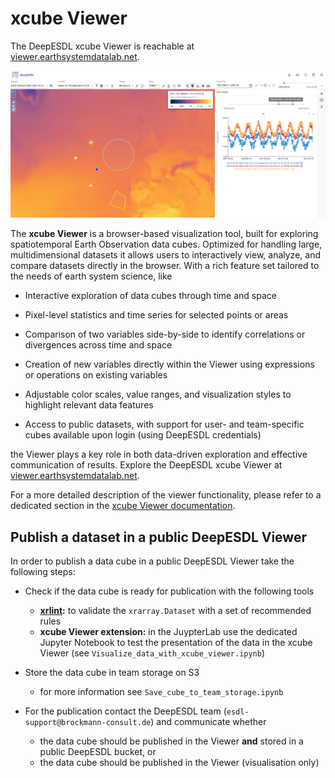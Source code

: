 # xcube Viewer

The DeepESDL xcube Viewer is reachable at [viewer.earthsystemdatalab.net](https://viewer.earthsystemdatalab.net).

![Viewer Image](../img/img_viewer_2.png)

The **xcube Viewer** is a browser-based visualization tool, built for exploring spatiotemporal Earth Observation
data cubes. Optimized for handling large, multidimensional datasets it allows users to interactively view, analyze,
and compare datasets directly in the browser. With a rich feature set tailored to the needs of earth system science, like

* Interactive exploration of data cubes through time and space

* Pixel-level statistics and time series for selected points or areas

* Comparison of two variables side-by-side to identify correlations or divergences across time and space

* Creation of new variables directly within the Viewer using expressions or operations on existing variables

* Adjustable color scales, value ranges, and visualization styles to highlight relevant data features

* Access to public datasets, with support for user- and team-specific cubes available upon 
  login (using DeepESDL credentials)

the Viewer plays a key role in both data-driven exploration and effective communication of results. Explore the
DeepESDL xcube Viewer at [viewer.earthsystemdatalab.net](https://viewer.earthsystemdatalab.net).

For a more detailed description of the viewer functionality, please refer to a dedicated section in the
[xcube Viewer documentation](https://xcube-dev.github.io/xcube-viewer).


## Publish a dataset in a public DeepESDL Viewer

In order to publish a data cube in a public DeepESDL Viewer take the following steps:

* Check if the data cube is ready for publication with the following tools

     * **[xrlint](https://bcdev.github.io/xrlint/):** to validate the `xrarray.Dataset` with a set of recommended rules 
     * **xcube Viewer extension:** in the JuypterLab use the dedicated Jupyter Notebook to test the presentation of
       the data in the xcube Viewer (see `Visualize_data_with_xcube_viewer.ipynb`)

* Store the data cube in team storage on S3 
  
    * for more information see `Save_cube_to_team_storage.ipynb`

* For the publication contact the DeepESDL team (`esdl-support@brockmann-consult.de`) and communicate whether 

    * the data cube should be published in the Viewer **and** stored in a public DeepESDL bucket, or
    * the data cube should be published in the Viewer (visualisation only)

